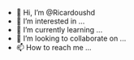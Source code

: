 - 👋 Hi, I’m @Ricardoushd
- 👀 I’m interested in ...
- 🌱 I’m currently learning ...
- 💞️ I’m looking to collaborate on ...
- 📫 How to reach me ...

<!---
Ricardoushd/Ricardoushd is a ✨ special ✨ repository because its `README.md` (this file) appears on your GitHub profile.
You can click the Preview link to take a look at your changes.
--->
